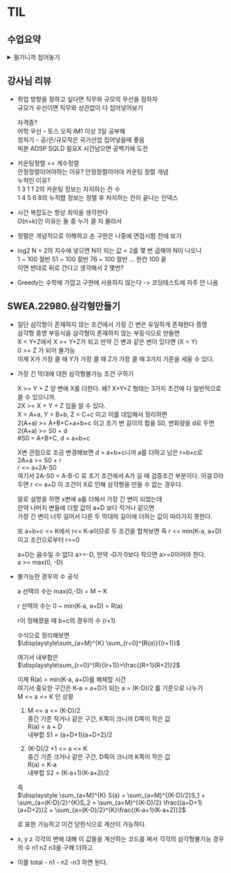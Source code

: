 # TIL


## 수업요약

<details>
<summary>필기니까 접어놓기</summary>

<!-- summary 아래 한칸 공백 두어야함 -->

### 어제 리뷰
- 버블 정렬  
  ```python
  def BubbleSort(a, N) : 	# 정렬할 List, N 원소 수
    for i in range(N-1, 0, -1) : # 범위의 끝 위치
        for j in range(i) :		# 비교할 왼쪽 원소 인덱스 j
            if a[j] > a[j+1] :
                a[j], a[j+1] = a[j+1], a[j]
  ```
  횟수에 대한 for문이 가장 바깥에 (N-1, 0, -1)로 존재함

- gravity
  ``` python
  '''
  9
  7 4 2 0 0 6 0 7 0
  => 7
  9
  4 2 0 0 7 6 0 7 0
  => 5
  '''
  
  N = int(input())
  box = list(map(int, input().split()))
  
  max_v = 0
  for i in range(N-1):
      cnt = 0         # i박스 오른쪽(i+1~N-1)에 더 낮은 박스 개수 (낙차)
      for j in range(i+1, N):
          if box[i] > box[j]:
              cnt += 1    # 더 낮은 박스면 낙차 추가
      if max_v < cnt:
          max_v = cnt
  print(max_v)
  ```    

### 카운팅 정렬
- 항목들의 순서를 결정하기 위해 집합에 각 항목이 몇 개씩 있는지 세는 작업을 해  
  **선형 시간에 정렬하는 효율적인 알고리즘**
- 제한 사항
  - 정수나 정수로 표현 가능한 자료에 대해서만 가능(인덱스를 활용)
  - 카운트를 위한 공간을 할당하려면 집합 내의 가장 큰 정수를 알아야 함
- 시간 복잡도 : O(n+k) n은 len(list), k는 max of 정수

- 만드는 법
  1. 인덱스 = 리스트의 값, 밸류 = 그 값의 갯수의 개념으로 새로운 count 리스트를 만들기 #길이는 max(list)+1
  2. 누적합의 형태로 count 리스트를 바꾼다 (위치 정보로 변형)
  3. 원래 리스트에서 거꾸로 훑으면서 그 밸류의 count 리스트의 밸류에 해당하는 번째에 넣고 -1
  
  예를 들어, 001233344 형태로 정렬하고 싶은 012433043 따위의 리스트가 있다면
  [2, 1, 3, 2]의 새 리스트를 만들고
  [2, 3, 7, 9]로 변형 한 뒤에
  012433043을 뒤에서부터 순회하며 해당하는 밸류의 인덱스의 값을 받아
  새 리스트에 넣는다. 그 값의 -1의 인덱스에 해당하는 곳에.

- 왜 2, 1 ,3 ,2에서 바로 제작하지 않는가??  
  안정정렬을 하려고! 같은 값이여도 뒤에 있는 값이 뒤에 적히게

### 완전 검색
- Baby-gin Game  
  0~9 숫자 카드가 있고 임의의 카드 6장을 뽑았을 때  
  3장의 카드가 연속적일 경우 run  
  3장의 카드가 같을 경우 triplet  
  6장의 카드가 run triplet으로만 구성되면 baby-gin   
  6자리 숫자를 받아 baby-gin 판단하는 프로그램 작성해봐
  
- Exaustive Search 완전 검색  
  가능한 모든 경우의 수를 나열해서 확인하는 기법  
  Brute-force 혹은 generate-and-test 기법이라고도 불린다
  경우의 수가 작을 때 유용  
  수행 속도는 느리고 해답을 찾아내지 못할 확률이 작다  

- 고려할 수 있는 모든 경우의 수 생성하고 테스트
  
- Permutation 순열
  - nPr 서로 다른 것들 중 한 줄로 나열하는 것
  - n!/(n-r)!
  ```python
  arr = [2, 3, 7]
  for i1 in range(3):
    for i2 in range(3):
      if i2 != i1:
        for i3 in range(3):
          if i3 != i1 and i3 != i2:
            print(arr[i1], arr[i2], arr[i3])
  ```
  - for문 구현은 n이 커지면 for*n이 되어야함



### Greedy 탐욕 알고리즘 
- 최적해를 구하는 데 사용하는 근시안적인 방법  
  그 순간에 최적이라고 생각되는 것을 선택해 나가는 방식  
  하지만 각 지역적으로는 최적이어도 그 최종적인 최적이라는 보장은?  

- 거스름돈 문제?
- Baby-gin greedy 구현
  ```python
  num = 456789 #6자리 수
  c = [0]*12 #카운트 리스트

  for _ in range(6):
    c[num%10]+=1 #1의 자리를 알아낸 연산
    num//=10     #1의 자리를 제거한 연산
  
  i = 0
  tri = run = 0

  while i < 10:
    if c[i] >=3 #triplet 조사 후 데이터 삭제
      c[i] -= 3
      tri +=1
      continue #같은 자리 한 번 더 볼 수 있다 while로 돌아감
    if c[i] >=1 and c[i+1] >= 1 and c[i+2] >=1 :
    # run 조사 후 데이터 삭제
    # c를 12까지 만든 이유. 더미 2칸을 더 넣어서 인덱스 오류 방지
    # 오류 방지용 조건을 추가하거나 한 줄 늘리는 것보다 간단한 방법
      c[i] -= 1
      c[i+1] -= 1
      c[i+2] -= 1
      run += 1
      continue
    i+=1

  if run + tri ==2 :
    print('baby-gin')
  else:
    print('lose')
  ```
- 자주 실수하는 오답 정렬  
- 이 경우는 123123을 112233으로 바꿔서 알 수 없다  
 

</details>

## 강사님 리뷰
- 취업 방향을 정하고 싶다면 직무와 규모의 우선을 정하자  
  규모가 우선이면 직무와 상관없이 다 집어넣어보기  

  자격증?  
  어학 우선 - 토스 오픽 IM1 이상 3일 공부해  
  정처기 - 공/은/규모작은 국가산업  집어넣을때 좋음  
  빅분
  ADSP SQLD 필요X 시간남으면 공백기에 도전

- 카운팅정렬 == 계수정렬  
  안정정렬이어야하는 이유?  안정정렬이어야 카운팅 정렬 개념  
  누적인 이유?  
  1 3 1 1 2의 카운팅 정보는 차지하는 칸 수  
  1 4 5 6 8의 누적합 정보는 정렬 후 차지하는 칸이 끝나는 인덱스  

- 시간 복잡도는 항상 최악을 생각한다  
  O(n+k)인 이유는 둘 중 누가 클 지 몰라서  

- 정렬은 개념적으로 이해하고 손 구현은 나중에 면접시험 전에 보기  

- log2 N = 2의 지수에 넣으면 N이 되는 값 = 2를 몇 번 곱해야 N이 나오니    
  1 ~ 100 절반 51 ~ 100 절반 76 ~ 100 절반 ... 한칸 100 끝  
  이면 반대로 뒤로 간다고 생각해서 2 몇번?  

- Greedy는 수학에 가깝고 구현에 사용하지 않는다 -> 코딩테스트에 자주 안 나옴

  


## SWEA.22980.삼각형만들기

- 일단 삼각형이 존재하지 않는 조건에서 가장 긴 변은 유일하게 존재한다 증명  
  삼각형 증명 부등식을 삼각형이 존재하지 않는 부등식으로 만들면  
  X < Y+Z에서  X >= Y+Z가 되고 만약 긴 변과 같은 변이 있다면 (X = Y)  
  0 >= Z 가 되어 불가능  
  이제 X가 가장 클 때 Y가 가장 클 때 Z가 가장 클 때 3가지 기준을 세울 수 있다.    

- 가장 긴 막대에 대한 삼각형불가능 조건 구하기
  
  X >= Y + Z 양 변에 X를 더한다. 왜? X+Y+Z 형태는 3가지 조건에 다 일반적으로 쓸 수 있으니까.  
  2X >= X + Y + Z 임을 알 수 있다.  
  X = A+a, Y = B+b, Z = C+c 이고 이를 대입해서 정리하면   
  2(A+a) >= A+B+C+a+b+c 이고 초기 변 길이의 합을 S0, 변화량을 d로 두면  
  2(A+a) >= S0 + d  
  #S0 = A+B+C, d = a+b+c  

  X변 관점으로 조금 변경해보면
  d = a+b+c니까 a를 더하고 남은 r=b+c로  
  2A+a >= S0 + r  
  r <= a+2A-S0  
  여기서 2A-S0 = A-B-C 로 초기 조건에서 A가 길 때 검증조건 부분이다.
  이걸 D라 두면
  r <= a+D 이 조건이 X로 인해 삼각형을 만들 수 없는 경우다.  

  말로 설명을 하면 x변에 a를 더해서 가장 긴 변이 되었는데  
  만약 나머지 변들에 더할 값이 a+D 보다 작거나 같으면  
  가장 긴 변이 너무 길어서 다른 두 막대의 길이에 더하는 값이 따라가지 못한다.  

  또 a+b+c <= K에서 r<= K-a이므로 두 조건을 합쳐보면 
  즉 r <= min(K-a, a+D)이고 조건으로부터 r>=0   

  a+D는 음수일 수 없다 a>=-D, 만약 -D가 0보다 작으면 a>=0이어야 한다.  
  a >= max(0, -D) 

- 불가능한 경우의 수 공식  

  a 선택의 수는 max(0,-D) = M ~ K  
  
  r 선택의 수는 0 ~ min(K-a, a+D) = R(a)  
  
  r이 정해졌을 때 b+c의 경우의 수 (r+1)  

  수식으로 정리해보면    
   $\displaystyle\sum_{a=M}^{K} \sum_{r=0}^{R(a)}{(r+1)}$  
  
  여기서 내부합은    
   $\displaystyle\sum_{r=0}^{R}{(r+1)}=\frac{(R+1)(R+2)}2$  

  이제 R(a) = min(K-a, a+D)를 해체할 시간  
  여기서 중요한 구간은 K-a = a+D가 되는 a = (K-D)/2 를 기준으로 나누기  
  M <= a <= K 인 상황  

  1) M <= a <= (K-D)/2  
  중간 기준 작거나 같은 구간, K쪽이 크니까 D쪽이 작은 값  
  R(a) = a + D    
  내부합 S1 = (a+D+1)(a+D+2)/2  


  2) (K-D)/2 +1 <= a <= K  
  중간 기준 크거나 같은 구간, D쪽이 크니까 K쪽이 작은 값  
  R(a) = K-a  
  내부합 S2 = (K-a+1)(K-a+2)/2  

  즉   
  $\displaystyle \sum_{a=M}^{K} S(a) = \sum_{a=M}^{(K-D)/2}S_1 + \sum_{a=(K-D)/2}^{K}S_2 = \sum_{a=M}^{(K-D)/2} \frac{(a+D+1)(a+D+2)}2 + \sum_{a=(K-D)/2}^{K}\frac{(K-a+1)(K-a+2)}2$

  로 표현 가능하고 이건 닫힌식으로 계산이 가능하다.

- x, y z 각각의 변에 대해 이 값들을 계산하는 코드를 짜서 각각의 삼각형불가능 경우의 수 n1 n2 n3을 구해 더하고
  
- 이를 total - n1 - n2 -n3 하면 된다.









  





  

